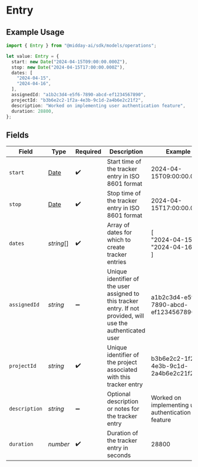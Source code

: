 # Entry

## Example Usage

```typescript
import { Entry } from "@midday-ai/sdk/models/operations";

let value: Entry = {
  start: new Date("2024-04-15T09:00:00.000Z"),
  stop: new Date("2024-04-15T17:00:00.000Z"),
  dates: [
    "2024-04-15",
    "2024-04-16",
  ],
  assignedId: "a1b2c3d4-e5f6-7890-abcd-ef1234567890",
  projectId: "b3b6e2c2-1f2a-4e3b-9c1d-2a4b6e2c21f2",
  description: "Worked on implementing user authentication feature",
  duration: 28800,
};
```

## Fields

| Field                                                                                                          | Type                                                                                                           | Required                                                                                                       | Description                                                                                                    | Example                                                                                                        |
| -------------------------------------------------------------------------------------------------------------- | -------------------------------------------------------------------------------------------------------------- | -------------------------------------------------------------------------------------------------------------- | -------------------------------------------------------------------------------------------------------------- | -------------------------------------------------------------------------------------------------------------- |
| `start`                                                                                                        | [Date](https://developer.mozilla.org/en-US/docs/Web/JavaScript/Reference/Global_Objects/Date)                  | :heavy_check_mark:                                                                                             | Start time of the tracker entry in ISO 8601 format                                                             | 2024-04-15T09:00:00.000Z                                                                                       |
| `stop`                                                                                                         | [Date](https://developer.mozilla.org/en-US/docs/Web/JavaScript/Reference/Global_Objects/Date)                  | :heavy_check_mark:                                                                                             | Stop time of the tracker entry in ISO 8601 format                                                              | 2024-04-15T17:00:00.000Z                                                                                       |
| `dates`                                                                                                        | *string*[]                                                                                                     | :heavy_check_mark:                                                                                             | Array of dates for which to create tracker entries                                                             | [<br/>"2024-04-15",<br/>"2024-04-16"<br/>]                                                                     |
| `assignedId`                                                                                                   | *string*                                                                                                       | :heavy_minus_sign:                                                                                             | Unique identifier of the user assigned to this tracker entry. If not provided, will use the authenticated user | a1b2c3d4-e5f6-7890-abcd-ef1234567890                                                                           |
| `projectId`                                                                                                    | *string*                                                                                                       | :heavy_check_mark:                                                                                             | Unique identifier of the project associated with this tracker entry                                            | b3b6e2c2-1f2a-4e3b-9c1d-2a4b6e2c21f2                                                                           |
| `description`                                                                                                  | *string*                                                                                                       | :heavy_minus_sign:                                                                                             | Optional description or notes for the tracker entry                                                            | Worked on implementing user authentication feature                                                             |
| `duration`                                                                                                     | *number*                                                                                                       | :heavy_check_mark:                                                                                             | Duration of the tracker entry in seconds                                                                       | 28800                                                                                                          |